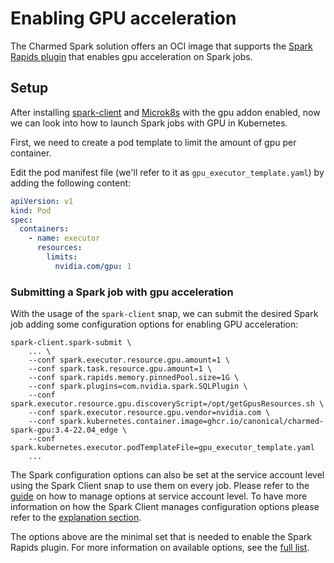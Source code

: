 # Enabling GPU acceleration

The Charmed Spark solution offers an OCI image that supports the [Spark Rapids plugin](https://github.com/canonical/charmed-spark-rock/pkgs/container/charmed-spark-gpu) that enables gpu acceleration on Spark jobs.

## Setup

After installing [spark-client](https://snapcraft.io/spark-client) and [Microk8s](https://microk8s.io/) with the gpu addon enabled, now we can look into how to launch Spark jobs with GPU in Kubernetes.

First, we need to create a pod template to limit the amount of gpu per container.

Edit the pod manifest file (we'll refer to it as `gpu_executor_template.yaml`) by adding the following content:

```yaml
apiVersion: v1
kind: Pod
spec:
  containers:
    - name: executor
      resources:
        limits:
          nvidia.com/gpu: 1
```

### Submitting a Spark job with gpu acceleration

With the usage of the `spark-client` snap, we can submit the desired Spark job adding some configuration options for enabling GPU acceleration:

```shell
spark-client.spark-submit \
    ... \ 
    --conf spark.executor.resource.gpu.amount=1 \
    --conf spark.task.resource.gpu.amount=1 \
    --conf spark.rapids.memory.pinnedPool.size=1G \
    --conf spark.plugins=com.nvidia.spark.SQLPlugin \
    --conf spark.executor.resource.gpu.discoveryScript=/opt/getGpusResources.sh \
    --conf spark.executor.resource.gpu.vendor=nvidia.com \
    --conf spark.kubernetes.container.image=ghcr.io/canonical/charmed-spark-gpu:3.4-22.04_edge \
    --conf spark.kubernetes.executor.podTemplateFile=gpu_executor_template.yaml
    ...
```

The Spark configuration options can also be set at the service account level using the Spark Client snap to use them on every job. Please refer to the [guide](https://discourse.charmhub.io/t/spark-client-snap-how-to-manage-spark-accounts/8959) on how to manage options at service account level. To have more information on how the Spark Client manages configuration options please refer to the [explanation section](https://discourse.charmhub.io/t/spark-client-snap-explanation-hierarchical-configuration-handling/8956). 

The options above are the minimal set that is needed to enable the Spark Rapids plugin. 
For more information on available options, see the [full list](https://nvidia.github.io/spark-rapids/docs/configs.html).